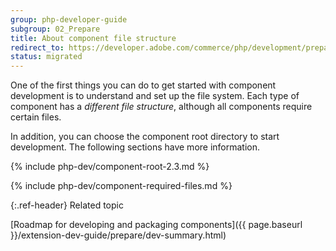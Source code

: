```yaml
---
group: php-developer-guide
subgroup: 02_Prepare
title: About component file structure
redirect_to: https://developer.adobe.com/commerce/php/development/prepare/component-file-structure/
status: migrated
---
```


One of the first things you can do to get started with component development is to understand and set up the file system. Each type of component has a *different file structure*, although all components require certain files.

In addition, you can choose the component root directory to start development. The following sections have more information.

{% include php-dev/component-root-2.3.md %}

{% include php-dev/component-required-files.md %}

{:.ref-header}
Related topic

[Roadmap for developing and packaging components]({{ page.baseurl }}/extension-dev-guide/prepare/dev-summary.html)

